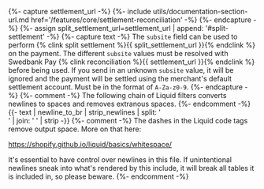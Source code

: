 {%- capture settlement_url -%}
    {%- include utils/documentation-section-url.md
        href='/features/core/settlement-reconciliation' -%}
{%- endcapture -%}
{%- assign split_settlement_url=settlement_url | append: '#split-settlement' -%}
{%- capture text -%}
The `subsite` field can be used to perform {% clink split settlement %}{{
split_settlement_url }}{% endclink %} on the payment. The different `subsite`
values must be resolved with Swedbank Pay {% clink reconciliation %}{{
settlement_url }}{% endclink %} before being used. If you send in an unknown
`subsite` value, it will be ignored and the payment will be settled using the
merchant's default settlement account.  Must be in the format of `A-Za-z0-9`.
{%- endcapture -%}
{%- comment -%}
The following chain of Liquid filters converts newlines to spaces and removes
extranous spaces.
{%- endcomment -%}
{{- text | newline_to_br | strip_newlines | split: '<br />' | join: ' ' | strip -}}
{%- comment -%} The dashes in the Liquid code tags remove output space.
More on that here:

<https://shopify.github.io/liquid/basics/whitespace/>

It's essential to have control over newlines in this file. If unintentional
newlines sneak into what's rendered by this include, it will break all tables
it is included in, so please beware.
{%- endcomment -%}

